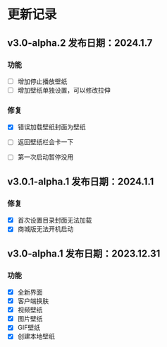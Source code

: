 # 更新记录

## v3.0-alpha.2 发布日期：2024.1.7

### 功能

- [ ] 增加停止播放壁纸
- [ ] 增加壁纸单独设置，可以修改拉伸

### 修复

- [x] 错误加载壁纸封面为壁纸
- [ ] 返回壁纸栏会卡一下
- [ ] 第一次启动暂停没用


## v3.0.1-alpha.1 发布日期：2024.1.1  

### 修复

- [x] 首次设置目录封面无法加载
- [x] 商城版无法开机启动

## v3.0-alpha.1 发布日期：2023.12.31  

### 功能

- [x] 全新界面
- [x] 客户端换肤
- [x] 视频壁纸
- [x] 图片壁纸
- [x] GIF壁纸
- [x] 创建本地壁纸
